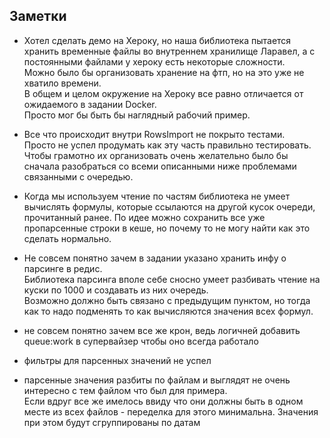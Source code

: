 ## Заметки
- Хотел сделать демо на Хероку, но наша библиотека пытается хранить временные файлы во внутреннем хранилище Ларавел, а с постоянными файлами у хероку есть некоторые сложности.  
Можно было бы организовать хранение на фтп, но на это уже не хватило времени.  
В общем и целом окружение на Хероку все равно отличается от ожидаемого в задании Docker.  
Просто мог бы быть бы наглядный рабочий пример.

- Все что происходит внутри RowsImport не покрыто тестами.  
Просто не успел продумать как эту часть правильно тестировать.  
Чтобы грамотно их организовать очень желательно было бы сначала разобраться со всеми описанными ниже проблемами связанными с очередью.

- Когда мы используем чтение по частям библиотека не умеет вычислять формулы, которые ссылаются на другой кусок очереди, прочитанный ранее.
По идее можно сохранить все уже пропарсенные строки в кеше, но почему то не могу найти как это сделать нормально.  

- Не совсем понятно зачем в задании указано хранить инфу о парсинге в редис.   
Библиотека парсинга вполе себе сносно умеет разбивать чтение на куски по 1000 и создавать из них очередь.  
Возможно должно быть связано с предыдущим пунктом, но тогда как то надо подменять то как вычисляются значения всех формул.

- не совсем понятно зачем все же крон, ведь логичней добавить queue:work в супервайзер чтобы оно всегда работало

- фильтры для парсенных значений не успел
- парсенные значения разбиты по файлам и выглядят не очень интересно с тем файлом что был для примера.  
Если вдруг все же имелось ввиду что они должны быть в одном месте из всех файлов - переделка для этого минимальна. Значения при этом будут сгруппированы по датам

